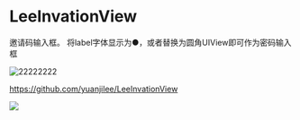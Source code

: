 # LeeInvationView


邀请码输入框。 将label字体显示为●，或者替换为圆角UIView即可作为密码输入框 




![22222222](https://cloud.githubusercontent.com/assets/9959986/7901588/4498746c-07c2-11e5-8b2a-29ce5baad558.gif)


https://github.com/yuanjilee/LeeInvationView

![](https://github.com/yuanjilee/LeeInvationViewo/LeeInvationCode.gif) 

